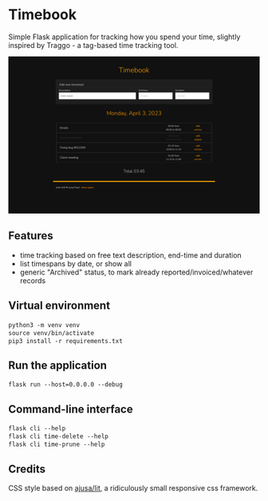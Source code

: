 # Timebook
Simple Flask application for tracking how you spend your time,
slightly inspired by Traggo - a tag-based time tracking tool.

![](.images/screenshot.png)


## Features
- time tracking based on free text description, end-time and duration
- list timespans by date, or show all
- generic "Archived" status, to mark already reported/invoiced/whatever records


## Virtual environment

    python3 -m venv venv
    source venv/bin/activate
    pip3 install -r requirements.txt


## Run the application

    flask run --host=0.0.0.0 --debug


## Command-line interface

    flask cli --help
    flask cli time-delete --help
    flask cli time-prune --help


## Credits
CSS style based on [ajusa/lit](https://github.com/ajusa/lit), a ridiculously
small responsive css framework.

